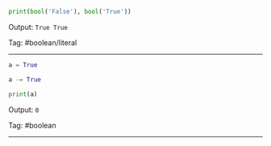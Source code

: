 ```python
print(bool('False'), bool('True'))
```
Output: `True True`

Tag: #boolean/literal

---
```python
a = True

a -= True

print(a)
```
Output: `0`

Tag: #boolean

---

